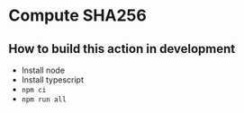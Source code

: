 # Compute SHA256

## How to build this action in development
- Install node
- Install typescript
- `npm ci`
- `npm run all` 
